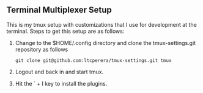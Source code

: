 ## Terminal Multiplexer Setup

This is my tmux setup with customizations that I use for development at the terminal. Steps to get this setup are as follows:

1. Change to the $HOME/.config directory and clone the tmux-settings.git repository as follows

   ```
   git clone git@github.com:ltcperera/tmux-settings.git tmux
   ```

2. Logout and back in and start tmux.

3. Hit the ` + I key to install the plugins.
